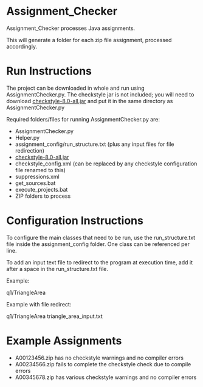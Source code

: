 # Assignment_Checker
Assignment_Checker processes Java assignments. 

This will generate a folder for each zip file assignment, processed accordingly.

# Run Instructions

The project can be downloaded in whole and run using AssignmentChecker.py.
The checkstyle jar is not included; you will need to download <a href="https://sourceforge.net/projects/checkstyle/files/checkstyle/">checkstyle-8.0-all.jar</a>
and put it in the same directory as AssignmentChecker.py

Required folders/files for running AssignmentChecker.py are:
- AssignmentChecker.py
- Helper.py
- assignment_config/run_structure.txt (plus any input files for file redirection)
- <a href="https://sourceforge.net/projects/checkstyle/files/checkstyle/">checkstyle-8.0-all.jar</a>
- checkstyle_config.xml (can be replaced by any checkstyle configuration file renamed to this)
- suppressions.xml
- get_sources.bat
- execute_projects.bat
- ZIP folders to process

# Configuration Instructions
To configure the main classes that need to be run, use the run_structure.txt file inside the assignment_config folder.
One class can be referenced per line.

To add an input text file to redirect to the program at execution time, add it after a space in the run_structure.txt file.

Example:

q1/TriangleArea

Example with file redirect:

q1/TriangleArea triangle_area_input.txt

# Example Assignments
- A00123456.zip has no checkstyle warnings and no compiler errors
- A00234566.zip fails to complete the checkstyle check due to compile errors
- A00345678.zip has various checkstyle warnings and no compiler errors
